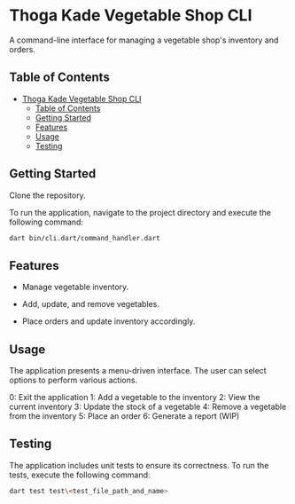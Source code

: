 # Thoga Kade Vegetable Shop CLI

A command-line interface for managing a vegetable shop's inventory and orders.

## Table of Contents

- [Thoga Kade Vegetable Shop CLI](#thoga-kade-vegetable-shop-cli)
  - [Table of Contents](#table-of-contents)
  - [Getting Started](#getting-started)
  - [Features](#features)
  - [Usage](#usage)
  - [Testing](#testing)

## Getting Started

Clone the repository.

To run the application, navigate to the project directory and execute the following command:

```bash
dart bin/cli.dart/command_handler.dart
```

## Features

- Manage vegetable inventory.

- Add, update, and remove vegetables.
- Place orders and update inventory accordingly.

## Usage

The application presents a menu-driven interface. The user can select options to perform various actions.

0: Exit the application
1: Add a vegetable to the inventory
2: View the current inventory
3: Update the stock of a vegetable
4: Remove a vegetable from the inventory
5: Place an order
6: Generate a report (WIP)

## Testing

The application includes unit tests to ensure its correctness. To run the tests, execute the following command:

```bash
dart test test\<test_file_path_and_name>
```

